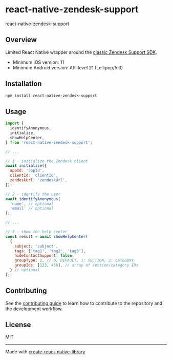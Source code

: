 # react-native-zendesk-support

react-native-zendesk-support

## Overview

Limited React Native wrapper around the [classic Zendesk Support SDK](https://developer.zendesk.com/documentation/classic-web-widget-sdks/#support-sdk).

- Minimum iOS version: 11
- Minimum Android version: API level 21 (Lollipop/5.0)

## Installation

```sh
npm install react-native-zendesk-support
```

## Usage

```js
import {
  identifyAnonymous,
  initialize,
  showHelpCenter,
} from 'react-native-zendesk-support';

// ...

// 1 - initialize the Zendesk client
await initialize({
  appId: 'appId',
  clientId: 'clientId',
  zendeskUrl: 'zendeskUrl',
});

// 2 - identify the user
await identifyAnonymous(
  'name', // optional
  'email' // optional
);

// ...

// 3 - show the help center
const result = await showHelpCenter(
  {
    subject: 'subject',
    tags: ['tag1', 'tag2', 'tag3'],
    hideContactSupport: false,
    groupType: 2, // 0: DEFAULT, 1: SECTION, 2: CATEGORY
    groupIds: [123, 456], // array of section/category IDs
  } // optional
);
```

## Contributing

See the [contributing guide](CONTRIBUTING.md) to learn how to contribute to the repository and the development workflow.

## License

MIT

---

Made with [create-react-native-library](https://github.com/callstack/react-native-builder-bob)
